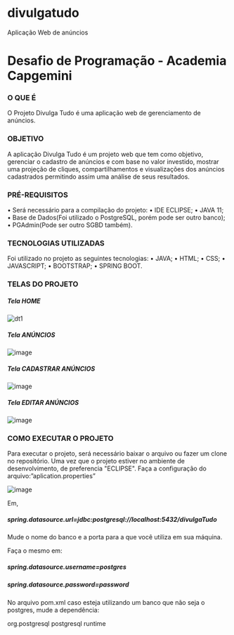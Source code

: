 # divulgatudo
Aplicação Web de anúncios


<h1>Desafio de Programação - Academia Capgemini</h1>

<h3>O QUE É</h3>

O Projeto Divulga Tudo é uma aplicação web de gerenciamento de anúncios. 


<h3>OBJETIVO</h3>

A aplicação Divulga Tudo é um projeto web que tem como objetivo, gerenciar o cadastro de anúncios e com base no valor investido, mostrar uma projeção de cliques, compartilhamentos e visualizações dos anúncios cadastrados permitindo assim uma análise de seus resultados.


<h3>PRÉ-REQUISITOS</h3>

•	Será necessário para a compilação do projeto:
•	IDE ECLIPSE;
•	JAVA 11;
•	Base de Dados(Foi utilizado o PostgreSQL, porém pode ser outro banco);
•	PGAdmin(Pode ser outro SGBD também).

<h3>TECNOLOGIAS UTILIZADAS</h3>

Foi utilizado no projeto as seguintes tecnologias:
•	JAVA;
•	HTML;
•	CSS;
•	JAVASCRIPT;
•	BOOTSTRAP;
•	SPRING BOOT.

<h3>TELAS DO PROJETO</h3>
<h5>Tela HOME</h5>

![dt1](https://user-images.githubusercontent.com/30990442/118333616-65e44780-b4e2-11eb-8dc0-168ee8054ef0.jpg)

<h5>Tela ANÚNCIOS</h5>

![image](https://user-images.githubusercontent.com/30990442/118336866-e9a13280-b4e8-11eb-9b0e-73b7f3600489.png)

<h5>Tela CADASTRAR ANÚNCIOS</h5>

![image](https://user-images.githubusercontent.com/30990442/118337072-574d5e80-b4e9-11eb-95ba-51bdc303aa39.png)

<h5>Tela EDITAR ANÚNCIOS</h5>

![image](https://user-images.githubusercontent.com/30990442/118337256-ccb92f00-b4e9-11eb-8255-2455ad840e61.png)


<h3>COMO EXECUTAR O PROJETO</h3>

Para executar o projeto, será necessário baixar o arquivo ou fazer um clone no repositório.
Uma vez que o projeto estiver no ambiente de desenvolvimento, de preferencia "ECLIPSE". Faça a configuração do arquivo:”aplication.properties”

![image](https://user-images.githubusercontent.com/30990442/118336271-b8743280-b4e7-11eb-94bd-2b0dfaa887f9.png)

Em, <h5>spring.datasource.url=jdbc:postgresql://localhost:5432/divulgaTudo </h5>
Mude o nome do banco e a porta para a que você utiliza em sua máquina.

Faça o mesmo em:

<h5>spring.datasource.username=postgres</h5>
<h5>spring.datasource.password=password</h5>

No arquivo pom.xml caso esteja utilizando um banco que não seja o postgres, mude a dependência:

<dependency>
<groupId>org.postgresql</groupId>
<artifactId>postgresql</artifactId>
<scope>runtime</scope>
</dependency>





